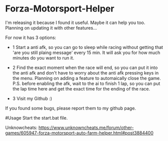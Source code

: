 # Forza-Motorsport-Helper
I'm releasing it because I found it useful. Maybe it can help you too. Planning on updating it with other features...

For now it has 3 options:

- 1 Start a anti afk, so you can go to sleep while racing without getting that 'are you still plaing message' every 15 min. It will ask you for how much minutes do you want to run it.

- 2 Find the exact moment when the race will end, so you can put it into the anti afk and don't have to worry about the anti afk pressing keys in the menu. Planning on adding a feature to automaically close the game. P.S. before enabling the afk, wait to the ai to finish 1 lap, so you can put the lap time here and get the exact time for the ending of the race.

- 3 Visit my Github :)

If you found some bugs, please report them to my github page.

#Usage
Start the start.bat file.

Unknowcheats: 
https://www.unknowncheats.me/forum/other-games/605947-forza-motorsport-auto-farm-helper.html#post3884400
